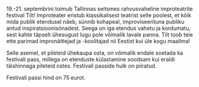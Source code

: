 19.-21. septembrini toimub Tallinnas seitsmes rahvusvaheline improteatrite festival Tilt! Improteater eristub klassikalisest teatrist selle poolest, et kõik mida publik etendusel näeb, sünnib kohapeal, improviseerituna publiku antud inspiratsioonisõnadest. Seega on iga etendus vahetu ja kordumatu, sest kahte täpselt ühesugust lugu pole võimalik lavale panna. Tilt toob teie ette parimad impronäitlejad ja -koolitajad nii Eestist kui üle kogu maailma!

Selle asemel, et pileteid ühekaupa osta, on võimalik endale soetada ka festivali pass, millega on etenduste külastamine soodsam kui eraldi täishinnaga pileteid ostes. Festivali passide hulk on piiratud.

Festivali passi hind on 75 eurot.
